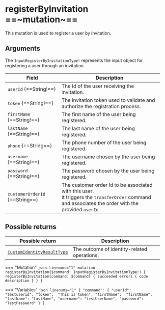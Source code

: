# registerByInvitation ==~mutation~==

This mutation is used to register a user by invitation.

## Arguments

The `InputRegisterByInvitationType!` represents the input object for registering a user through an invitation.

| Field          | Description                                                                                     |
|----------------|-------------------------------------------------------------------------------------------------|
| `userId` {==String!==}      | The Id of the user receiving the invitation.                                       |
| `token` {==String!==}       | The invitation token used to validate and authorize the registration process.      |
| `firstName` {==String!==}   | The first name of the user being registered.                                       |
| `lastName` {==String!==}    | The last name of the user being registered.                                        |
| `phone` {==String==}        | The phone number of the user being registered.                                     |
| `username` {==String!==}    | The username chosen by the user being registered.                                  |
| `password` {==String!==}    | The password chosen by the user being registered.                                  |
| `customerOrderId` {==String==} | The customer order Id to be associated with this user. <br> It triggers the `transferOrder` command and associates the order with the provided `userId`. |

## Possible returns

| Possible return                                          	             | Description                                         	|
|------------------------------------------------------------------------|-----------------------------------------------------	|
| [`CustomIdentityResultType`](../Objects/CustomIdentityResultType.md)   | The outcome of identity-related operations.         	|


=== "Mutation"
    ```json linenums="1"
    mutation registerByInvitation($command: InputRegisterByInvitationType!) {
    registerByInvitation(command: $command) {
    succeeded
        errors
        {
        code
        description
        }
    }
    }
    ```

=== "Variables"
    ```json linenums="1"
    {
    "command": {
        "userId": "testuserid",
        "token":  "This is token",
        "firstName":  "firstName",
        "lastName": "lastName",
        "username": "testUserName",
        "password": "TestPassword"
    }
    }
    ```
